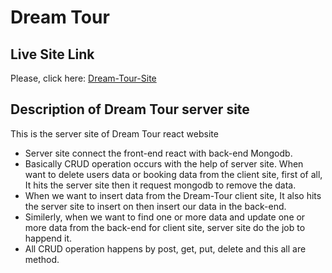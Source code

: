 # Dream Tour

## Live Site Link

Please, click here: [Dream-Tour-Site](https://dream-tour-dt.web.app/)

## Description of Dream Tour server site

This is the server site of Dream Tour react website

* Server site connect the front-end react with back-end Mongodb.
* Basically CRUD operation occurs with the help of server site. When want to delete users data or booking data from the client site, first of all, It hits the server site then it request mongodb to remove the data.
* When we want to insert data from the Dream-Tour client site, It also hits the server site to insert on then insert our data in the back-end.
* Similerly, when we want to find one or more data and update one or more data from the back-end for client site, server site do the job to happend it.    
* All CRUD operation happens by post, get, put, delete and this all are method. 
